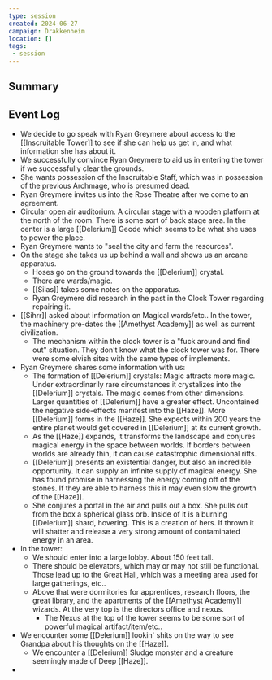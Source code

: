 ```yaml
---
type: session
created: 2024-06-27
campaign: Drakkenheim
location: []
tags:
 - session
---
```



## Summary

## Event Log

- We decide to go speak with Ryan Greymere about access to the [[Inscruitable Tower]] to see if she can help us get in, and what information she has about it.
- We successfully convince Ryan Greymere to aid us in entering the tower if we successfully clear the grounds.
- She wants possession of the Inscruitable Staff, which was in possession of the previous Archmage, who is presumed dead.
- Ryan Greymere invites us into the Rose Theatre after we come to an agreement.
- Circular open air auditorium. A circular stage with a wooden platform at the north of the room. There is some sort of back stage area. In the center is a large [[Delerium]] Geode which seems to be what she uses to power the place.
- Ryan Greymere wants to "seal the city and farm the resources".
- On the stage she takes us up behind a wall and shows us an arcane apparatus.
	- Hoses go on the ground towards the [[Delerium]] crystal. 
	- There are wards/magic.
	- [[Silas]] takes some notes on the apparatus.
	- Ryan Greymere did research in the past in the Clock Tower regarding repairing it.
- [[Sihrr]] asked about information on Magical wards/etc.. In the tower, the machinery pre-dates the [[Amethyst Academy]] as well as current civilization.
	- The mechanism within the clock tower is a "fuck around and find out" situation. They don't know what the clock tower was for. There were some elvish sites with the same types of implements.
- Ryan Greymere shares some information with us:
	- The formation of [[Delerium]] crystals: Magic attracts more magic. Under extraordinarily rare circumstances it crystalizes into the [[Delerium]] crystals. The magic comes from other dimensions. Larger quantities of [[Delerium]] have a greater effect. Uncontained the negative side-effects manifest into the [[Haze]]. More [[Delerium]] forms in the [[Haze]]. She expects within 200 years the entire planet would get covered in [[Delerium]] at its current growth.
	- As the [[Haze]] expands, it transforms the landscape and conjures magical energy in the space between worlds. If borders between worlds are already thin, it can cause catastrophic dimensional rifts.
	- [[Delerium]] presents an existential danger, but also an incredible opportunity. It can supply an infinite supply of magical energy. She has found promise in harnessing the energy coming off of the stones. If they are able to harness this it may even slow the growth of the [[Haze]].
	- She conjures a portal in the air and pulls out a box. She pulls out from the box a spherical glass orb. Inside of it is a burning [[Delerium]] shard, hovering. This is a creation of hers. If thrown it will shatter and release a very strong amount of contaminated energy in an area.
- In the tower:
	- We should enter into a large lobby. About 150 feet tall.
	- There should be elevators, which may or may not still be functional. Those lead up to the Great Hall, which was a meeting area used for large gatherings, etc..
	- Above that were dormitories for apprentices, research floors, the great library, and the apartments of the [[Amethyst Academy]] wizards. At the very top is the directors office and nexus.
		- The Nexus at the top of the tower seems to be some sort of powerful magical artifact/item/etc..
- We encounter some [[Delerium]] lookin' shits on the way to see Grandpa about his thoughts on the [[Haze]].
	- We encounter a [[Delerium]] Sludge monster and a creature seemingly made of Deep [[Haze]].
- 


